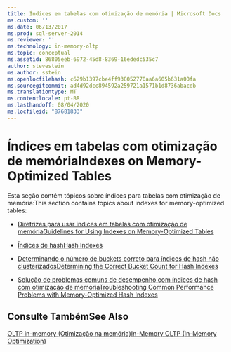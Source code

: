 ```yaml
---
title: Índices em tabelas com otimização de memória | Microsoft Docs
ms.custom: ''
ms.date: 06/13/2017
ms.prod: sql-server-2014
ms.reviewer: ''
ms.technology: in-memory-oltp
ms.topic: conceptual
ms.assetid: 86805eeb-6972-45d8-8369-16ededc535c7
author: stevestein
ms.author: sstein
ms.openlocfilehash: c629b1397cbe4ff938052770aa6a605b631a00fa
ms.sourcegitcommit: ad4d92dce894592a259721a1571b1d8736abacdb
ms.translationtype: MT
ms.contentlocale: pt-BR
ms.lasthandoff: 08/04/2020
ms.locfileid: "87681833"
---
```

# <a name="indexes-on-memory-optimized-tables"></a><span data-ttu-id="5d463-102">Índices em tabelas com otimização de memória</span><span class="sxs-lookup"><span data-stu-id="5d463-102">Indexes on Memory-Optimized Tables</span></span>
  <span data-ttu-id="5d463-103">Esta seção contém tópicos sobre índices para tabelas com otimização de memória:</span><span class="sxs-lookup"><span data-stu-id="5d463-103">This section contains topics about indexes for memory-optimized tables:</span></span>  
  
-   [<span data-ttu-id="5d463-104">Diretrizes para usar índices em tabelas com otimização de memória</span><span class="sxs-lookup"><span data-stu-id="5d463-104">Guidelines for Using Indexes on Memory-Optimized Tables</span></span>](../relational-databases/in-memory-oltp/memory-optimized-tables.md)  
  
-   [<span data-ttu-id="5d463-105">Índices de hash</span><span class="sxs-lookup"><span data-stu-id="5d463-105">Hash Indexes</span></span>](hash-indexes.md)  
  
-   [<span data-ttu-id="5d463-106">Determinando o número de buckets correto para índices de hash não clusterizados</span><span class="sxs-lookup"><span data-stu-id="5d463-106">Determining the Correct Bucket Count for Hash Indexes</span></span>](../../2014/database-engine/determining-the-correct-bucket-count-for-hash-indexes.md)  
  
-   [<span data-ttu-id="5d463-107">Solução de problemas comuns de desempenho com índices de hash com otimização de memória</span><span class="sxs-lookup"><span data-stu-id="5d463-107">Troubleshooting Common Performance Problems with Memory-Optimized Hash Indexes</span></span>](../../2014/database-engine/troubleshooting-common-performance-problems-with-memory-optimized-hash-indexes.md)  
  
## <a name="see-also"></a><span data-ttu-id="5d463-108">Consulte Também</span><span class="sxs-lookup"><span data-stu-id="5d463-108">See Also</span></span>  
 [<span data-ttu-id="5d463-109">OLTP in-memory &#40;Otimização na memória&#41;</span><span class="sxs-lookup"><span data-stu-id="5d463-109">In-Memory OLTP &#40;In-Memory Optimization&#41;</span></span>](../relational-databases/in-memory-oltp/in-memory-oltp-in-memory-optimization.md)  
  
  
